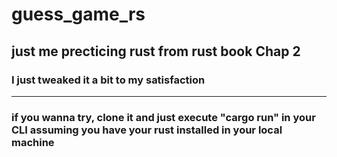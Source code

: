 # guess_game_rs

## just me precticing rust from rust book Chap 2
### I just tweaked it a bit to my satisfaction

---

### if you wanna try, clone it and just execute "cargo run" in your CLI assuming you have your rust installed in your local machine
